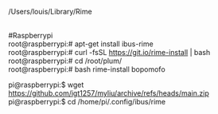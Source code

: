 /Users/louis/Library/Rime <BR>
<BR>

#Raspberrypi <BR>
root@raspberrypi:# apt-get install ibus-rime <BR> 
root@raspberrypi:# curl -fsSL https://git.io/rime-install | bash <BR>
root@raspberrypi:# cd /root/plum/ <BR>
root@raspberrypi:# bash rime-install bopomofo <BR>

pi@raspberrypi:$ wget https://github.com/igt1257/myliu/archive/refs/heads/main.zip <BR>
pi@raspberrypi:$ cd /home/pi/.config/ibus/rime <BR>
